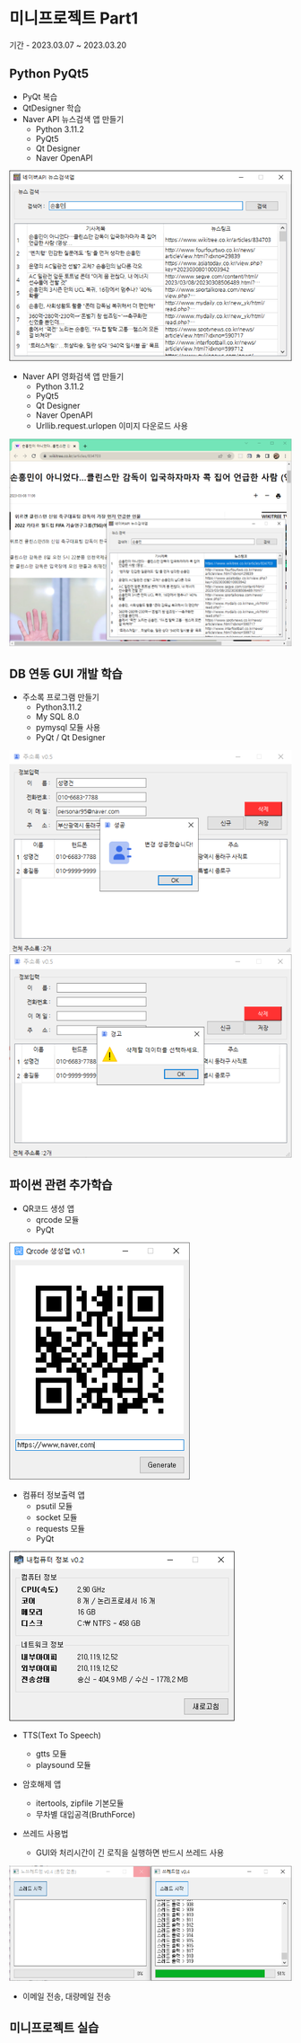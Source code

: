 # 미니프로젝트 Part1
기간 - 2023.03.07 ~ 2023.03.20

## Python PyQt5
- PyQt 복습
- QtDesigner 학습
- Naver API 뉴스검색 앱 만들기
  - Python 3.11.2
  - PyQt5
  - Qt Designer
  - Naver OpenAPI

<img src ="https://raw.githubusercontent.com/LaniJeong/miniprojects/main/part1/KakaoTalk_20230308_111503131.png" width="780" />

- Naver API 영화검색 앱 만들기
  - Python 3.11.2
  - PyQt5
  - Qt Designer
  - Naver OpenAPI
  - Urllib.request.urlopen 이미지 다운로드 사용

<img src ="https://raw.githubusercontent.com/LaniJeong/miniprojects/a9084e266bcfa7acdd1a6c1d70b3d5ec4b821138/part1/KakaoTalk_20230308_111503131_01.png" width="780" />

## DB 연동 GUI 개발 학습
- 주소록 프로그램 만들기
  - Python3.11.2
  - My SQL 8.0
  - pymysql 모듈 사용
  - PyQt / Qt Designer

<img src ="https://raw.githubusercontent.com/LaniJeong/miniprojects/main/part1/studyPyQt/KakaoTalk_20230310_140022437.png" />
<img src ="https://raw.githubusercontent.com/LaniJeong/miniprojects/main/part1/studyPyQt/KakaoTalk_20230310_140022437_01.png" />

## 파이썬 관련 추가학습
- QR코드 생성 앱
  - qrcode 모듈
  - PyQt
<img src ="https://raw.githubusercontent.com/LaniJeong/miniprojects/main/part1/studyPython/qrcodeApp.png" />

- 컴퓨터 정보출력 앱
  - psutil 모듈
  - socket 모듈
  - requests 모듈
  - PyQt
<img src ="https://raw.githubusercontent.com/LaniJeong/miniprojects/main/part1/studyPython/comInfoApp.png" />

- TTS(Text To Speech)
  - gtts 모듈
  - playsound 모듈

- 암호해제 앱
  - itertools, zipfile 기본모듈
  - 무차별 대입공격(BruthForce)
  
- 쓰레드 사용법
  - GUI와 처리시간이 긴 로직을 실행하면 반드시 쓰레드 사용
<img src ="https://raw.githubusercontent.com/LaniJeong/miniprojects/main/part1/thread.png" />

- 이메일 전송, 대량메일 전송




## 미니프로젝트 실습

